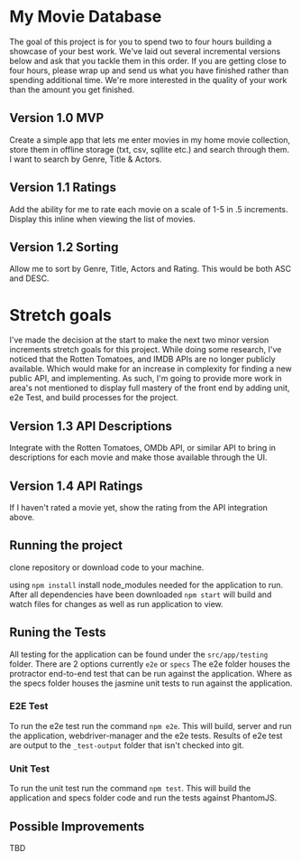 # My Movie Database
The goal of this project is for you to spend two to four hours building a showcase of your best work. We've laid out several incremental versions below and ask that you tackle them in this order. If you are getting close to four hours, please wrap up and send us what you have finished rather than spending additional time. We're more interested in the quality of your work than the amount you get finished.

## Version 1.0 MVP
Create a simple app that lets me enter movies in my home movie collection, store them in offline storage (txt, csv, sqllite etc.) and search through them. I want to search by Genre, Title & Actors.
## Version 1.1 Ratings
Add the ability for me to rate each movie on a scale of 1-5 in .5 increments. Display this inline when viewing the list of movies.
## Version 1.2 Sorting
Allow me to sort by Genre, Title, Actors and Rating. This would be both ASC and DESC.

# Stretch goals
I've made the decision at the start to make the next two minor version increments stretch goals for this project. While doing some research, I've noticed that the Rotten Tomatoes, and IMDB APIs are no longer publicly available. Which would make for an increase in complexity for finding a new public API, and implementing. As such, I'm going to provide more work in area's not mentioned to display full mastery of the front end by adding unit, e2e Test, and build processes for the project.

## Version 1.3 API Descriptions
Integrate with the Rotten Tomatoes, OMDb API, or similar API to bring in descriptions for each movie and make those available through the UI.
## Version 1.4 API Ratings
If I haven't rated a movie yet, show the rating from the API integration above.

## Running the project
clone repository or download code to your machine.

using `npm install` install node_modules needed for the application to run. After all dependencies have been downloaded `npm start` will build and watch files for changes as well as run application to view.

## Runing the Tests
All testing for the application can be found under the `src/app/testing` folder. There are 2 options currently `e2e` or `specs` The e2e folder houses the protractor end-to-end test that can be run against the application. Where as the specs folder houses the jasmine unit tests to run against the application.

### E2E Test
To run the e2e test run the command `npm e2e`. This will build, server and run the application, webdriver-manager and the e2e tests. Results of e2e test are output to the `_test-output` folder that isn't checked into git.

### Unit Test
To run the unit test run the command `npm test`. This will build the application and specs folder code and run the tests against PhantomJS.

## Possible Improvements
TBD
